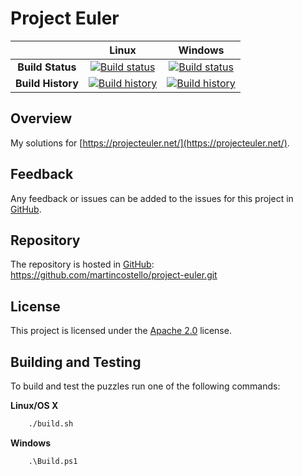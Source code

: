 # Project Euler

| | Linux | Windows |
|:-:|:-:|:-:|
| **Build Status** | [![Build status](https://img.shields.io/travis/martincostello/project-euler/master.svg)](https://travis-ci.org/martincostello/project-euler) | [![Build status](https://img.shields.io/appveyor/ci/martincostello/project-euler/master.svg)](https://ci.appveyor.com/project/martincostello/project-euler) |
| **Build History** | [![Build history](https://ci-buildstats.azurewebsites.net/travisci/chart/martincostello/project-euler?branch=master&includeBuildsFromPullRequest=false)](https://travis-ci.org/martincostello/project-euler) |  [![Build history](https://ci-buildstats.azurewebsites.net/appveyor/chart/martincostello/project-euler?branch=master&includeBuildsFromPullRequest=false)](https://ci.appveyor.com/project/martincostello/project-euler) |

## Overview

My solutions for [https://projecteuler.net/](https://projecteuler.net/).

## Feedback

Any feedback or issues can be added to the issues for this project in [GitHub](https://github.com/martincostello/project-euler/issues).

## Repository

The repository is hosted in [GitHub](https://github.com/martincostello/project-euler): https://github.com/martincostello/project-euler.git

## License

This project is licensed under the [Apache 2.0](https://github.com/martincostello/project-euler/blob/master/LICENSE) license.

## Building and Testing

To build and test the puzzles run one of the following commands:

**Linux/OS X**

```sh
    ./build.sh
```

**Windows**

```batchfile
    .\Build.ps1
```
